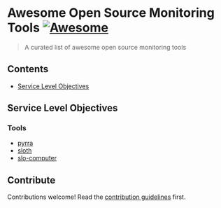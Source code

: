 # Awesome Open Source Monitoring Tools [![Awesome](https://awesome.re/badge.svg)](https://awesome.re)

> A curated list of awesome open source monitoring tools


## Contents

- [Service Level Objectives](#slo)


## Service Level Objectives

### Tools

- [pyrra](https://pyrra.dev)
- [sloth](https://sloth.dev)
- [slo-computer](https://github.com/last9/slo-computer)


## Contribute

Contributions welcome! Read the [contribution guidelines](contributing.md) first.
